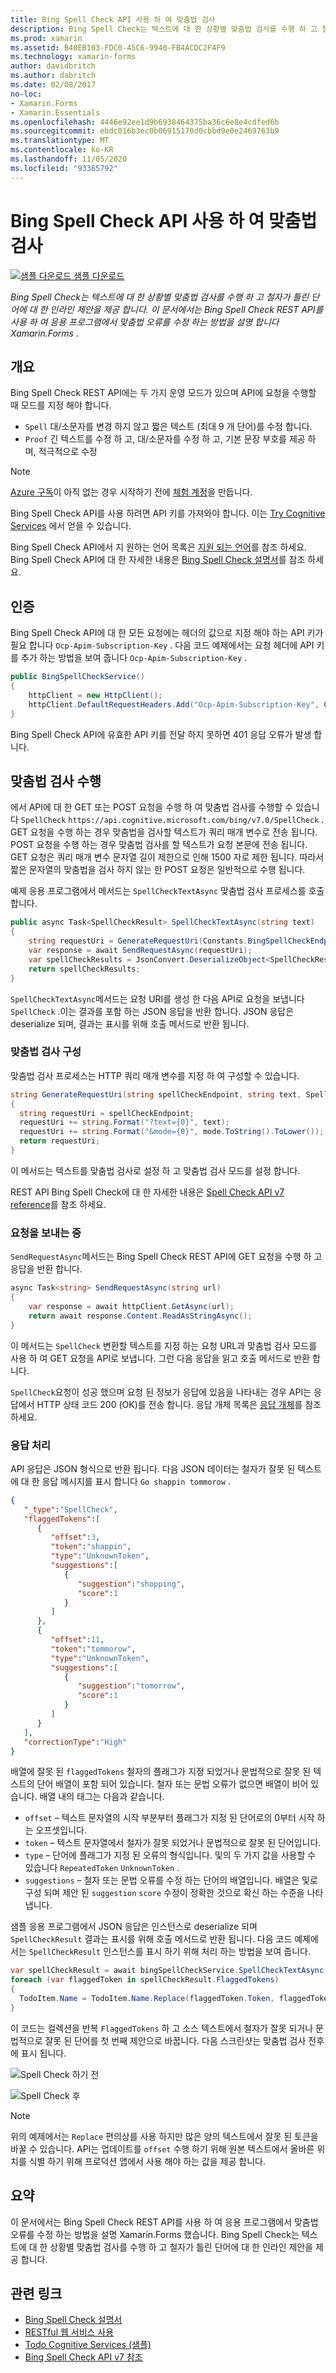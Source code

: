 ```yaml
---
title: Bing Spell Check API 사용 하 여 맞춤법 검사
description: Bing Spell Check는 텍스트에 대 한 상황별 맞춤법 검사를 수행 하 고 철자가 틀린 단어에 대 한 인라인 제안을 제공 합니다. 이 문서에서는 Bing Spell Check REST API를 사용 하 여 응용 프로그램에서 맞춤법 오류를 수정 하는 방법을 설명 합니다 Xamarin.Forms .
ms.prod: xamarin
ms.assetid: B40EB103-FDC0-45C6-9940-FB4ACDC2F4F9
ms.technology: xamarin-forms
author: davidbritch
ms.author: dabritch
ms.date: 02/08/2017
no-loc:
- Xamarin.Forms
- Xamarin.Essentials
ms.openlocfilehash: 4446e92ee1d9b6938464375ba36c6e8e4cdfed6b
ms.sourcegitcommit: ebdc016b3ec0b06915170d0cbbd9e0e2469763b9
ms.translationtype: MT
ms.contentlocale: ko-KR
ms.lasthandoff: 11/05/2020
ms.locfileid: "93365792"
---
```

# <a name="spell-checking-using-the-bing-spell-check-api"></a>Bing Spell Check API 사용 하 여 맞춤법 검사

[![샘플 다운로드](~/media/shared/download.png) 샘플 다운로드](/samples/xamarin/xamarin-forms-samples/webservices-todocognitiveservices)

_Bing Spell Check는 텍스트에 대 한 상황별 맞춤법 검사를 수행 하 고 철자가 틀린 단어에 대 한 인라인 제안을 제공 합니다. 이 문서에서는 Bing Spell Check REST API를 사용 하 여 응용 프로그램에서 맞춤법 오류를 수정 하는 방법을 설명 합니다 Xamarin.Forms ._

## <a name="overview"></a>개요

Bing Spell Check REST API에는 두 가지 운영 모드가 있으며 API에 요청을 수행할 때 모드를 지정 해야 합니다.

- `Spell` 대/소문자를 변경 하지 않고 짧은 텍스트 (최대 9 개 단어)를 수정 합니다.
- `Proof` 긴 텍스트를 수정 하 고, 대/소문자를 수정 하 고, 기본 문장 부호를 제공 하며, 적극적으로 수정

> [!NOTE]
> [Azure 구독](/azure/guides/developer/azure-developer-guide#understanding-accounts-subscriptions-and-billing)이 아직 없는 경우 시작하기 전에 [체험 계정](https://aka.ms/azfree-docs-mobileapps)을 만듭니다.

Bing Spell Check API를 사용 하려면 API 키를 가져와야 합니다. 이는 [Try Cognitive Services](https://azure.microsoft.com/try/cognitive-services/) 에서 얻을 수 있습니다.

Bing Spell Check API에서 지 원하는 언어 목록은 [지원 되는 언어](/azure/cognitive-services/bing-spell-check/bing-spell-check-supported-languages/)를 참조 하세요. Bing Spell Check API에 대 한 자세한 내용은 [Bing Spell Check 설명서](/azure/cognitive-services/bing-spell-check/)를 참조 하세요.

## <a name="authentication"></a>인증

Bing Spell Check API에 대 한 모든 요청에는 헤더의 값으로 지정 해야 하는 API 키가 필요 합니다 `Ocp-Apim-Subscription-Key` . 다음 코드 예제에서는 요청 헤더에 API 키를 추가 하는 방법을 보여 줍니다 `Ocp-Apim-Subscription-Key` .

```csharp
public BingSpellCheckService()
{
    httpClient = new HttpClient();
    httpClient.DefaultRequestHeaders.Add("Ocp-Apim-Subscription-Key", Constants.BingSpellCheckApiKey);
}
```

Bing Spell Check API에 유효한 API 키를 전달 하지 못하면 401 응답 오류가 발생 합니다.

## <a name="performing-spell-checking"></a>맞춤법 검사 수행

에서 API에 대 한 GET 또는 POST 요청을 수행 하 여 맞춤법 검사를 수행할 수 있습니다 `SpellCheck` `https://api.cognitive.microsoft.com/bing/v7.0/SpellCheck` . GET 요청을 수행 하는 경우 맞춤법을 검사할 텍스트가 쿼리 매개 변수로 전송 됩니다. POST 요청을 수행 하는 경우 맞춤법 검사를 할 텍스트가 요청 본문에 전송 됩니다. GET 요청은 쿼리 매개 변수 문자열 길이 제한으로 인해 1500 자로 제한 됩니다. 따라서 짧은 문자열의 맞춤법을 검사 하지 않는 한 POST 요청은 일반적으로 수행 됩니다.

예제 응용 프로그램에서 메서드는 `SpellCheckTextAsync` 맞춤법 검사 프로세스를 호출 합니다.

```csharp
public async Task<SpellCheckResult> SpellCheckTextAsync(string text)
{
    string requestUri = GenerateRequestUri(Constants.BingSpellCheckEndpoint, text, SpellCheckMode.Spell);
    var response = await SendRequestAsync(requestUri);
    var spellCheckResults = JsonConvert.DeserializeObject<SpellCheckResult>(response);
    return spellCheckResults;
}
```

`SpellCheckTextAsync`메서드는 요청 URI를 생성 한 다음 API로 요청을 보냅니다 `SpellCheck` .이는 결과를 포함 하는 JSON 응답을 반환 합니다. JSON 응답은 deserialize 되며, 결과는 표시를 위해 호출 메서드로 반환 됩니다.

### <a name="configuring-spell-checking"></a>맞춤법 검사 구성

맞춤법 검사 프로세스는 HTTP 쿼리 매개 변수를 지정 하 여 구성할 수 있습니다.

```csharp
string GenerateRequestUri(string spellCheckEndpoint, string text, SpellCheckMode mode)
{
  string requestUri = spellCheckEndpoint;
  requestUri += string.Format("?text={0}", text);                         // text to spell check
  requestUri += string.Format("&mode={0}", mode.ToString().ToLower());    // spellcheck mode - proof or spell
  return requestUri;
}
```

이 메서드는 텍스트를 맞춤법 검사로 설정 하 고 맞춤법 검사 모드를 설정 합니다.

REST API Bing Spell Check에 대 한 자세한 내용은 [Spell Check API v7 reference](/rest/api/cognitiveservices/bing-spell-check-api-v7-reference/)를 참조 하세요.

### <a name="sending-the-request"></a>요청을 보내는 중

`SendRequestAsync`메서드는 Bing Spell Check REST API에 GET 요청을 수행 하 고 응답을 반환 합니다.

```csharp
async Task<string> SendRequestAsync(string url)
{
    var response = await httpClient.GetAsync(url);
    return await response.Content.ReadAsStringAsync();
}
```

이 메서드는 `SpellCheck` 변환할 텍스트를 지정 하는 요청 URL과 맞춤법 검사 모드를 사용 하 여 GET 요청을 API로 보냅니다. 그런 다음 응답을 읽고 호출 메서드로 반환 합니다.

`SpellCheck`요청이 성공 했으며 요청 된 정보가 응답에 있음을 나타내는 경우 API는 응답에서 HTTP 상태 코드 200 (OK)를 전송 합니다. 응답 개체 목록은 [응답 개체](/rest/api/cognitiveservices/bing-spell-check-api-v7-reference#response-objects)를 참조 하세요.

### <a name="processing-the-response"></a>응답 처리

API 응답은 JSON 형식으로 반환 됩니다. 다음 JSON 데이터는 철자가 잘못 된 텍스트에 대 한 응답 메시지를 표시 합니다 `Go shappin tommorow` .

```json
{  
   "_type":"SpellCheck",
   "flaggedTokens":[  
      {  
         "offset":3,
         "token":"shappin",
         "type":"UnknownToken",
         "suggestions":[  
            {  
               "suggestion":"shopping",
               "score":1
            }
         ]
      },
      {  
         "offset":11,
         "token":"tommorow",
         "type":"UnknownToken",
         "suggestions":[  
            {  
               "suggestion":"tomorrow",
               "score":1
            }
         ]
      }
   ],
   "correctionType":"High"
}
```

배열에 잘못 된 `flaggedTokens` 철자의 플래그가 지정 되었거나 문법적으로 잘못 된 텍스트의 단어 배열이 포함 되어 있습니다. 철자 또는 문법 오류가 없으면 배열이 비어 있습니다. 배열 내의 태그는 다음과 같습니다.

- `offset` – 텍스트 문자열의 시작 부분부터 플래그가 지정 된 단어로의 0부터 시작 하는 오프셋입니다.
- `token` – 텍스트 문자열에서 철자가 잘못 되었거나 문법적으로 잘못 된 단어입니다.
- `type` – 단어에 플래그가 지정 된 오류의 형식입니다. 및의 두 가지 값을 사용할 수 있습니다 `RepeatedToken` `UnknownToken` .
- `suggestions` – 철자 또는 문법 오류를 수정 하는 단어의 배열입니다. 배열은 및로 구성 되며 제안 된 `suggestion` `score` 수정이 정확한 것으로 확신 하는 수준을 나타냅니다.

샘플 응용 프로그램에서 JSON 응답은 인스턴스로 deserialize 되며 `SpellCheckResult` 결과는 표시를 위해 호출 메서드로 반환 됩니다. 다음 코드 예제에서는 `SpellCheckResult` 인스턴스를 표시 하기 위해 처리 하는 방법을 보여 줍니다.

```csharp
var spellCheckResult = await bingSpellCheckService.SpellCheckTextAsync(TodoItem.Name);
foreach (var flaggedToken in spellCheckResult.FlaggedTokens)
{
  TodoItem.Name = TodoItem.Name.Replace(flaggedToken.Token, flaggedToken.Suggestions.FirstOrDefault().Suggestion);
}
```

이 코드는 컬렉션을 반복 `FlaggedTokens` 하 고 소스 텍스트에서 철자가 잘못 되거나 문법적으로 잘못 된 단어를 첫 번째 제안으로 바꿉니다. 다음 스크린샷는 맞춤법 검사 전후에 표시 됩니다.

![Spell Check 하기 전](spell-check-images/before-spell-check.png)

![Spell Check 후](spell-check-images/after-spell-check.png)

> [!NOTE]
> 위의 예제에서는 `Replace` 편의상를 사용 하지만 많은 양의 텍스트에서 잘못 된 토큰을 바꿀 수 있습니다. API는 업데이트를 `offset` 수행 하기 위해 원본 텍스트에서 올바른 위치를 식별 하기 위해 프로덕션 앱에서 사용 해야 하는 값을 제공 합니다.

## <a name="summary"></a>요약

이 문서에서는 Bing Spell Check REST API를 사용 하 여 응용 프로그램에서 맞춤법 오류를 수정 하는 방법을 설명 Xamarin.Forms 했습니다. Bing Spell Check는 텍스트에 대 한 상황별 맞춤법 검사를 수행 하 고 철자가 틀린 단어에 대 한 인라인 제안을 제공 합니다.

## <a name="related-links"></a>관련 링크

- [Bing Spell Check 설명서](/azure/cognitive-services/bing-spell-check/)
- [RESTful 웹 서비스 사용](~/xamarin-forms/data-cloud/web-services/rest.md)
- [Todo Cognitive Services (샘플)](/samples/xamarin/xamarin-forms-samples/webservices-todocognitiveservices)
- [Bing Spell Check API v7 참조](/rest/api/cognitiveservices/bing-spell-check-api-v7-reference/)